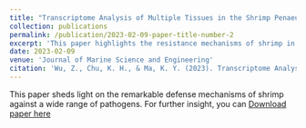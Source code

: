 ```yaml
---
title: "Transcriptome Analysis of Multiple Tissues in the Shrimp Penaeus vannamei Reveals the Typical Physiological Response to Three Pathogens"
collection: publications
permalink: /publication/2023-02-09-paper-title-number-2
excerpt: 'This paper highlights the resistance mechanisms of shrimp in response to a diverse array of pathogens.'
date: 2023-02-09
venue: 'Journal of Marine Science and Engineering'
citation: 'Wu, Z., Chu, K. H., & Ma, K. Y. (2023). Transcriptome Analysis of Multiple Tissues in the Shrimp _Penaeus vannamei_ Reveals the Typical Physiological Response to Three Pathogens. Journal of Marine Science and Engineering, 11(2), 389.'
---
```

This paper sheds light on the remarkable defense mechanisms of shrimp against a wide range of pathogens. For further insight, you can [Download paper here](https://ziweiwuzw.github.io/Personal-Homepage/files/paper2.pdf)
